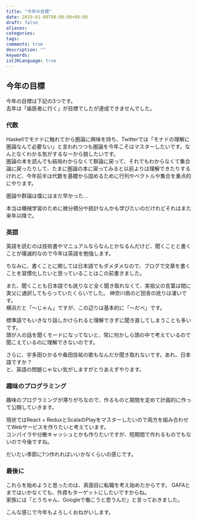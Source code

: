 ```yaml
---
title: "今年の目標"
date: 2019-01-08T00:00:00+09:00
draft: false
aliases:
categories:
tags:
comments: true
description: ""
keywords:
isCJKLanguage: true
---
```


## 今年の目標

今年の目標は下記の3つです。  
去年は「歯医者に行く」が目標でしたが達成できませんでした。

### 代数

Haskellでモナドに触れてから圏論に興味を持ち、Twitterでは「モナドの理解に圏論なんて必要ない」と言われつつも圏論を今年こそはマスターしたいです。なんとなくわかる気がするなーから脱したいです。  
圏論の本を読んでも結局わからなくて群論に戻って、それでもわからなくて集合論に戻ったりして、たまに圏論の本に戻ってみると以前よりは理解できたりするけれど、今年前半は代数を基礎から固めるために行列やベクトルや集合を重点的にやります。

圏論や群論は僕にはまだ早かった…

本当は機械学習のために微分積分や統計なんかも学びたいのだけれどそれはまた来年以降で。

### 英語

英語を読むのは技術書やマニュアルならなんとかなるんだけど、聞くことと書くことが壊滅的なので今年は英語を勉強します。

ちなみに、書くことに関しては日本語でもダメダメなので、ブログで文章を書くことを習慣化したいと思っていることはこの前書きました。

また、聞くことも日本語でも訛りなど全く聞き取れなくて、実祖父の言葉は間に実父に通訳してもらっていたくらいでした。
神奈川県のど田舎の訛りは凄いです。  
横浜だと「〜じゃん」ですが、この辺りは基本的に「〜だべ」です。

標準語でもいきなり話しかけられると理解できずに聞き直してしまうことも多いです。  
頭が人の話を聞くモードになってないと、常に何かしら頭の中で考えているので聞こえているのに理解できないのです。

さらに、宇多田ひかるや桑田佳祐の歌もなんだか聞き取れないです。あれ、日本語ですか？  
と、英語の問題じゃない気がしますがとりあえずやります。

### 趣味のプログラミング

趣味のプログラミングが滞りがちなので、作るものと期間を定めて計画的に作って公開していきます。

現状ではReact + ReduxとScalaのPlayをマスターしたいので両方を組み合わせてWebサービスを作りたいと考えています。  
コンパイラや分散キャッシュとかも作りたいですが、短期間で作れるものでもないので今後ですね。

だいたい季節に1つ作れればいいかなくらいの感じです。

### 最後に

これらを始めようと思ったのは、真面目に転職を考え始めたからです。
GAFAとまではいかなくても、外資もターゲットにしたいですからね。  
家族には「とうちゃん、Googleで働こうと思うんだ」と言っておきました。

こんな感じで今年もよろしくおねがいします。
